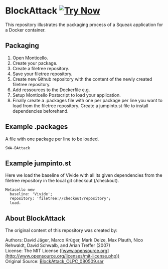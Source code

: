 # BlockAttack [![Try Now](http://img.shields.io/badge/try-now-green.svg)](http://novnc.com/?autoconnect=true&host=localhost&port=5900&password=1234&path=)

This repository illustrates the packaging process of a Squeak application for a
Docker container.

## Packaging

1. Open Monticello.
2. Create your package.
3. Create a filetree repository.
4. Save your filetree repository.
5. Create new Github repository with the content of the newly created filetree 
   repository.
4. Add ressources to the Dockerfile e.g.
5. Setup Monticello Postscript to load your application.
6. Finally create a .packages file with one per package per line you want to 
   load from the filetree repository. Create a jumpinto.st file to install 
   dependencies beforehand.

## Example .packages

A file with one package per line to be loaded.

    SWA-BAttack

## Example jumpinto.st

Here we load the baseline of Vivide with all its given dependencies from the
filetree repository in the local git checkout (/checkout).

    Metacello new
      baseline: 'Vivide';
      repository: 'filetree://checkout/repository';
      load.


## About BlockAttack

The original content of this repository was created by:

Authors: David Jäger, Marco Krüger, Mark Oelze, Max Plauth, Nico Rehwaldt, David Schwalb, and Arian Treffer (2007)  
License: The MIT License ([www.opensource.org](http://www.opensource.org/licenses/mit-license.php))  
Original Source: [BlockAttack_OLPC_080509.sar](http://swa1.hpi.uni-potsdam.de/projects/olpc/media/BlockAttack_OLPC_080509.sar)  
